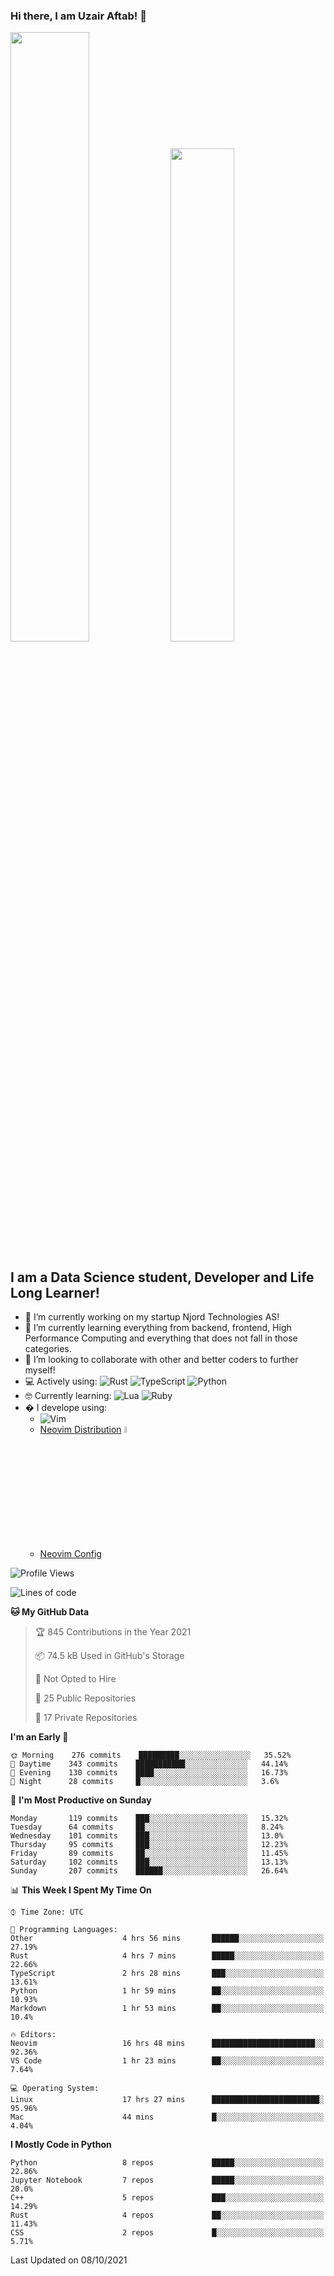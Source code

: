 ### Hi there, I am Uzair Aftab! 👋

<p float="left">

<img src="https://github-readme-stats.vercel.app/api?username=uzaaft&count_private=true&show_icons=true&theme=radical" width="50%">

<img src="https://github-readme-stats.vercel.app/api/top-langs/?username=uzaaft&layout=compact&langs_count=15&count_private=true&theme=radical)" width="45%">
  </p>


## I am a Data Science student, Developer and Life Long Learner!
- 🔭 I’m currently working on my startup Njord Technologies AS!
- 🌱 I’m currently learning everything from backend, frontend, High Performance Computing and everything that does not fall in those categories.
- 👯 I’m looking to collaborate with other and better coders to further myself!
- 💻 Actively using: <img alt="Rust" src="https://img.shields.io/badge/rust-%23000000.svg?style=for-the-badge&logo=rust&logoColor=white"/> <img alt="TypeScript" src="https://img.shields.io/badge/typescript-%23007ACC.svg?style=for-the-badge&logo=typescript&logoColor=white"/> <img alt="Python" src="https://img.shields.io/badge/python-%2314354C.svg?style=for-the-badge&logo=python&logoColor=white"/>
- 🤓 Currently learning: <img alt="Lua" src="https://img.shields.io/badge/lua-%232C2D72.svg?style=for-the-badge&logo=lua&logoColor=white"/>  <img alt="Ruby" src="https://img.shields.io/badge/ruby-%232C2D72.svg?style=for-the-badge&logo=ruby&logoColor=white"/>  
- � I develope using: 
  -  <img alt="Vim" src="https://img.shields.io/badge/VIM-%2311AB00.svg?style=for-the-badge&logo=vim&logoColor=white"/>
  -  [Neovim Distribution](https://github.com/LunarVim/LunarVim) <img alt="LunarVim" src="https://www.lunarvim.org/assets/lunarvim_logo.png" width="5%"/>
  -  [Neovim Config](https://github.com/Uzaaft/lvim_rebuild)
  
<!--START_SECTION:waka-->
![Profile Views](http://img.shields.io/badge/Profile%20Views-19-blue)

![Lines of code](https://img.shields.io/badge/From%20Hello%20World%20I%27ve%20Written-1.8%20million%20lines%20of%20code-blue)

**🐱 My GitHub Data** 

> 🏆 845 Contributions in the Year 2021
 > 
> 📦 74.5 kB Used in GitHub's Storage 
 > 
> 🚫 Not Opted to Hire
 > 
> 📜 25 Public Repositories 
 > 
> 🔑 17 Private Repositories  
 > 
**I'm an Early 🐤** 

```text
🌞 Morning    276 commits    █████████░░░░░░░░░░░░░░░░   35.52% 
🌆 Daytime    343 commits    ███████████░░░░░░░░░░░░░░   44.14% 
🌃 Evening    130 commits    ████░░░░░░░░░░░░░░░░░░░░░   16.73% 
🌙 Night      28 commits     █░░░░░░░░░░░░░░░░░░░░░░░░   3.6%

```
📅 **I'm Most Productive on Sunday** 

```text
Monday       119 commits    ███░░░░░░░░░░░░░░░░░░░░░░   15.32% 
Tuesday      64 commits     ██░░░░░░░░░░░░░░░░░░░░░░░   8.24% 
Wednesday    101 commits    ███░░░░░░░░░░░░░░░░░░░░░░   13.0% 
Thursday     95 commits     ███░░░░░░░░░░░░░░░░░░░░░░   12.23% 
Friday       89 commits     ██░░░░░░░░░░░░░░░░░░░░░░░   11.45% 
Saturday     102 commits    ███░░░░░░░░░░░░░░░░░░░░░░   13.13% 
Sunday       207 commits    ██████░░░░░░░░░░░░░░░░░░░   26.64%

```


📊 **This Week I Spent My Time On** 

```text
⌚︎ Time Zone: UTC

💬 Programming Languages: 
Other                    4 hrs 56 mins       ██████░░░░░░░░░░░░░░░░░░░   27.19% 
Rust                     4 hrs 7 mins        █████░░░░░░░░░░░░░░░░░░░░   22.66% 
TypeScript               2 hrs 28 mins       ███░░░░░░░░░░░░░░░░░░░░░░   13.61% 
Python                   1 hr 59 mins        ██░░░░░░░░░░░░░░░░░░░░░░░   10.93% 
Markdown                 1 hr 53 mins        ██░░░░░░░░░░░░░░░░░░░░░░░   10.4%

🔥 Editors: 
Neovim                   16 hrs 48 mins      ███████████████████████░░   92.36% 
VS Code                  1 hr 23 mins        ██░░░░░░░░░░░░░░░░░░░░░░░   7.64%

💻 Operating System: 
Linux                    17 hrs 27 mins      ████████████████████████░   95.96% 
Mac                      44 mins             █░░░░░░░░░░░░░░░░░░░░░░░░   4.04%

```

**I Mostly Code in Python** 

```text
Python                   8 repos             █████░░░░░░░░░░░░░░░░░░░░   22.86% 
Jupyter Notebook         7 repos             █████░░░░░░░░░░░░░░░░░░░░   20.0% 
C++                      5 repos             ███░░░░░░░░░░░░░░░░░░░░░░   14.29% 
Rust                     4 repos             ██░░░░░░░░░░░░░░░░░░░░░░░   11.43% 
CSS                      2 repos             █░░░░░░░░░░░░░░░░░░░░░░░░   5.71%

```



 Last Updated on 08/10/2021
<!--END_SECTION:waka-->
